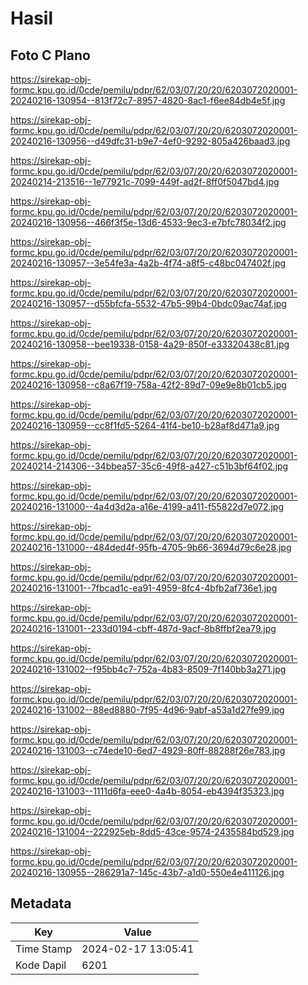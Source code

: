 # Hasil

## Foto C Plano

https://sirekap-obj-formc.kpu.go.id/0cde/pemilu/pdpr/62/03/07/20/20/6203072020001-20240216-130954--813f72c7-8957-4820-8ac1-f6ee84db4e5f.jpg

https://sirekap-obj-formc.kpu.go.id/0cde/pemilu/pdpr/62/03/07/20/20/6203072020001-20240216-130956--d49dfc31-b9e7-4ef0-9292-805a426baad3.jpg

https://sirekap-obj-formc.kpu.go.id/0cde/pemilu/pdpr/62/03/07/20/20/6203072020001-20240214-213516--1e77921c-7099-449f-ad2f-8ff0f5047bd4.jpg

https://sirekap-obj-formc.kpu.go.id/0cde/pemilu/pdpr/62/03/07/20/20/6203072020001-20240216-130956--466f3f5e-13d6-4533-9ec3-e7bfc78034f2.jpg

https://sirekap-obj-formc.kpu.go.id/0cde/pemilu/pdpr/62/03/07/20/20/6203072020001-20240216-130957--3e54fe3a-4a2b-4f74-a8f5-c48bc047402f.jpg

https://sirekap-obj-formc.kpu.go.id/0cde/pemilu/pdpr/62/03/07/20/20/6203072020001-20240216-130957--d55bfcfa-5532-47b5-99b4-0bdc09ac74af.jpg

https://sirekap-obj-formc.kpu.go.id/0cde/pemilu/pdpr/62/03/07/20/20/6203072020001-20240216-130958--bee19338-0158-4a29-850f-e33320438c81.jpg

https://sirekap-obj-formc.kpu.go.id/0cde/pemilu/pdpr/62/03/07/20/20/6203072020001-20240216-130958--c8a67f19-758a-42f2-89d7-09e9e8b01cb5.jpg

https://sirekap-obj-formc.kpu.go.id/0cde/pemilu/pdpr/62/03/07/20/20/6203072020001-20240216-130959--cc8f1fd5-5264-41f4-be10-b28af8d471a9.jpg

https://sirekap-obj-formc.kpu.go.id/0cde/pemilu/pdpr/62/03/07/20/20/6203072020001-20240214-214306--34bbea57-35c6-49f8-a427-c51b3bf64f02.jpg

https://sirekap-obj-formc.kpu.go.id/0cde/pemilu/pdpr/62/03/07/20/20/6203072020001-20240216-131000--4a4d3d2a-a16e-4199-a411-f55822d7e072.jpg

https://sirekap-obj-formc.kpu.go.id/0cde/pemilu/pdpr/62/03/07/20/20/6203072020001-20240216-131000--484ded4f-95fb-4705-9b66-3694d79c6e28.jpg

https://sirekap-obj-formc.kpu.go.id/0cde/pemilu/pdpr/62/03/07/20/20/6203072020001-20240216-131001--7fbcad1c-ea91-4959-8fc4-4bfb2af736e1.jpg

https://sirekap-obj-formc.kpu.go.id/0cde/pemilu/pdpr/62/03/07/20/20/6203072020001-20240216-131001--233d0194-cbff-487d-9acf-8b8ffbf2ea79.jpg

https://sirekap-obj-formc.kpu.go.id/0cde/pemilu/pdpr/62/03/07/20/20/6203072020001-20240216-131002--f95bb4c7-752a-4b83-8509-7f140bb3a271.jpg

https://sirekap-obj-formc.kpu.go.id/0cde/pemilu/pdpr/62/03/07/20/20/6203072020001-20240216-131002--88ed8880-7f95-4d96-9abf-a53a1d27fe99.jpg

https://sirekap-obj-formc.kpu.go.id/0cde/pemilu/pdpr/62/03/07/20/20/6203072020001-20240216-131003--c74ede10-6ed7-4929-80ff-88288f26e783.jpg

https://sirekap-obj-formc.kpu.go.id/0cde/pemilu/pdpr/62/03/07/20/20/6203072020001-20240216-131003--1111d6fa-eee0-4a4b-8054-eb4394f35323.jpg

https://sirekap-obj-formc.kpu.go.id/0cde/pemilu/pdpr/62/03/07/20/20/6203072020001-20240216-131004--222925eb-8dd5-43ce-9574-2435584bd529.jpg

https://sirekap-obj-formc.kpu.go.id/0cde/pemilu/pdpr/62/03/07/20/20/6203072020001-20240216-130955--286291a7-145c-43b7-a1d0-550e4e411126.jpg


## Metadata

| Key        | Value               |
| ---------- | ------------------- |
| Time Stamp | 2024-02-17 13:05:41 |
| Kode Dapil | 6201                |



